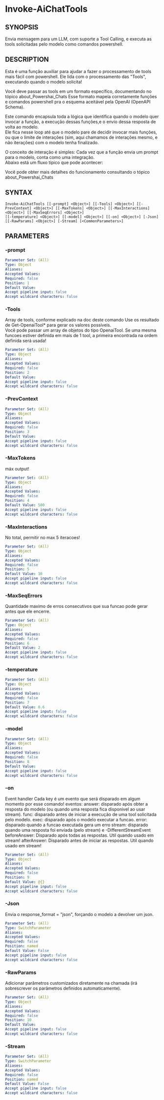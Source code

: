 ﻿---
external help file: powershai-help.xml
schema: 2.0.0
powershai: true
---

# Invoke-AiChatTools

## SYNOPSIS <!--!= @#Synop !-->
Envia mensagem para um LLM, com suporte a Tool Calling, e executa as tools solicitadas pelo modelo como comandos powershell.

## DESCRIPTION <!--!= @#Desc !-->
Esta é uma função auxiliar para ajudar a fazer o processamento de tools mais fácil com powershell.
Ele lida com o processamento das "Tools", executando quando o modelo solicita!

Você deve passar as tools em um formato específico, documentando no tópico about_Powershai_Chats
Esse formato mapeia corretamente funções e comandos powershell pra o esquema aceitável pela OpenAI (OpenAPI Schema).  

Este comando encapsula toda a lógica que identifica quando o modelo quer invocar a função, a execução dessas funções,e o envio dessa resposta de volta ao modelo.  
Ele fica nesse loop até que o modelo pare de decidir invocar mais funções, ou que o limite de interações (sim, aqui chamamos de interações mesmo, e não iterações) com o modelo tenha finalizado.

O conceito de interação é simples: Cada vez que a função envia um prompt para o modelo, conta como uma integração.  
Abaixo está um fluxo típico que pode acontecer:
	

Você pode obter mais detalhes do funcionamento consultando o tópico about_Powershai_Chats

## SYNTAX <!--!= @#Syntax !-->

```
Invoke-AiChatTools [[-prompt] <Object>] [[-Tools] <Object>] [[-PrevContext] <Object>] [[-MaxTokens] <Object>] [[-MaxInteractions] <Object>] [[-MaxSeqErrors] <Object>] 
[[-temperature] <Object>] [[-model] <Object>] [[-on] <Object>] [-Json] [[-RawParams] <Object>] [-Stream] [<CommonParameters>]
```

## PARAMETERS <!--!= @#Params !-->

### -prompt

```yml
Parameter Set: (All)
Type: Object
Aliases: 
Accepted Values: 
Required: false
Position: 1
Default Value: 
Accept pipeline input: false
Accept wildcard characters: false
```

### -Tools
Array de tools, conforme explicado na doc deste comando
Use os resultado de Get-OpenaiTool* para gerar os valores possíveis.  
Você pode passar um array de objetos do tipo OpenaiTool.
Se uma mesma funcoes estiver definida em mais de 1 tool, a primeira encontrada na ordem definida será usada!

```yml
Parameter Set: (All)
Type: Object
Aliases: 
Accepted Values: 
Required: false
Position: 2
Default Value: 
Accept pipeline input: false
Accept wildcard characters: false
```

### -PrevContext

```yml
Parameter Set: (All)
Type: Object
Aliases: 
Accepted Values: 
Required: false
Position: 3
Default Value: 
Accept pipeline input: false
Accept wildcard characters: false
```

### -MaxTokens
máx output!

```yml
Parameter Set: (All)
Type: Object
Aliases: 
Accepted Values: 
Required: false
Position: 4
Default Value: 500
Accept pipeline input: false
Accept wildcard characters: false
```

### -MaxInteractions
No total, permitir no max 5 iteracoes!

```yml
Parameter Set: (All)
Type: Object
Aliases: 
Accepted Values: 
Required: false
Position: 5
Default Value: 10
Accept pipeline input: false
Accept wildcard characters: false
```

### -MaxSeqErrors
Quantidade maximo de erros consecutivos que sua funcao pode gerar antes que ele encerre.

```yml
Parameter Set: (All)
Type: Object
Aliases: 
Accepted Values: 
Required: false
Position: 6
Default Value: 2
Accept pipeline input: false
Accept wildcard characters: false
```

### -temperature

```yml
Parameter Set: (All)
Type: Object
Aliases: 
Accepted Values: 
Required: false
Position: 7
Default Value: 0.6
Accept pipeline input: false
Accept wildcard characters: false
```

### -model

```yml
Parameter Set: (All)
Type: Object
Aliases: 
Accepted Values: 
Required: false
Position: 8
Default Value: 
Accept pipeline input: false
Accept wildcard characters: false
```

### -on
Event handler
Cada key é um evento que será disparado em algum momento por esse comando!
eventos:
answer: disparado após obter a resposta do modelo (ou quando uma resposta fica disponivel ao usar stream).
func: disparado antes de iniciar a execução de uma tool solicitada pelo modelo.
	exec: disparado após o modelo executar a funcao.
	error: disparado quando a funcao executada gera um erro
	stream: disparado quando uma resposta foi enviada (pelo stream) e -DifferentStreamEvent
	beforeAnswer: Disparado após todas as respostas. Util quando usado em stream!
	afterAnswer: Disparado antes de iniciar as respostas. Util quando usado em stream!

```yml
Parameter Set: (All)
Type: Object
Aliases: 
Accepted Values: 
Required: false
Position: 9
Default Value: @{}
Accept pipeline input: false
Accept wildcard characters: false
```

### -Json
Envia o response_format = "json", forçando o modelo a devolver um json.

```yml
Parameter Set: (All)
Type: SwitchParameter
Aliases: 
Accepted Values: 
Required: false
Position: named
Default Value: False
Accept pipeline input: false
Accept wildcard characters: false
```

### -RawParams
Adicionar parâmetros customizados diretamente na chamada (irá sobrescrever os parâmetros definidos automaticamente).

```yml
Parameter Set: (All)
Type: Object
Aliases: 
Accepted Values: 
Required: false
Position: 10
Default Value: 
Accept pipeline input: false
Accept wildcard characters: false
```

### -Stream

```yml
Parameter Set: (All)
Type: SwitchParameter
Aliases: 
Accepted Values: 
Required: false
Position: named
Default Value: False
Accept pipeline input: false
Accept wildcard characters: false
```
